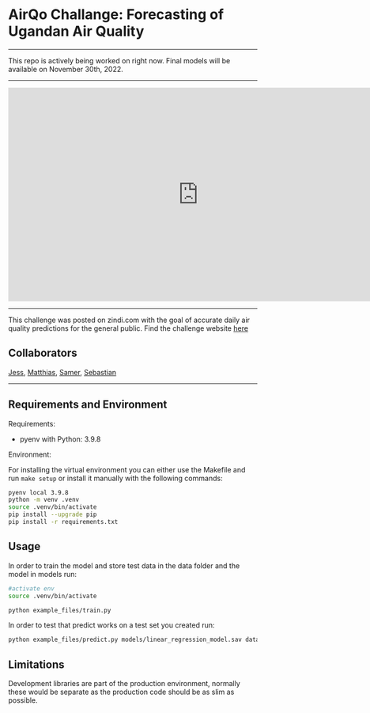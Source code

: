 # AirQo Challange: Forecasting of Ugandan Air Quality

---

This repo is actively being worked on right now. Final models will be available on November 30th, 2022.

---

<iframe width="768" height="432" src="https://miro.com/app/live-embed/uXjVPAMCwts=/?moveToViewport=-737,-284,1502,825&embedId=494327034552" frameborder="0" scrolling="no" allowfullscreen></iframe>

---


This challenge was posted on zindi.com with the goal of accurate daily air quality predictions for the general public. Find the challenge website [here](https://zindi.africa/competitions/airqo-ugandan-air-quality-forecast-challenge/data)

## Collaborators

[Jess](https://github.com/JessFinn), [Matthias](https://github.com/NewFishMH), [Samer](https://github.com/samerzahra), [Sebastian](https://github.com/does-not-compile)

---

## Requirements and Environment

Requirements:
- pyenv with Python: 3.9.8

Environment: 

For installing the virtual environment you can either use the Makefile and run `make setup` or install it manually with the following commands: 

```Bash
pyenv local 3.9.8
python -m venv .venv
source .venv/bin/activate
pip install --upgrade pip
pip install -r requirements.txt
```

## Usage

In order to train the model and store test data in the data folder and the model in models run:

```bash
#activate env
source .venv/bin/activate

python example_files/train.py  
```

In order to test that predict works on a test set you created run:

```bash
python example_files/predict.py models/linear_regression_model.sav data/X_test.csv data/y_test.csv
```

## Limitations

Development libraries are part of the production environment, normally these would be separate as the production code should be as slim as possible.
